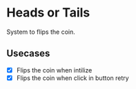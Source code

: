 # Heads or Tails

System to flips the coin.

## Usecases

- [x] Flips the coin when intilize
- [x] Flips the coin when click in button retry